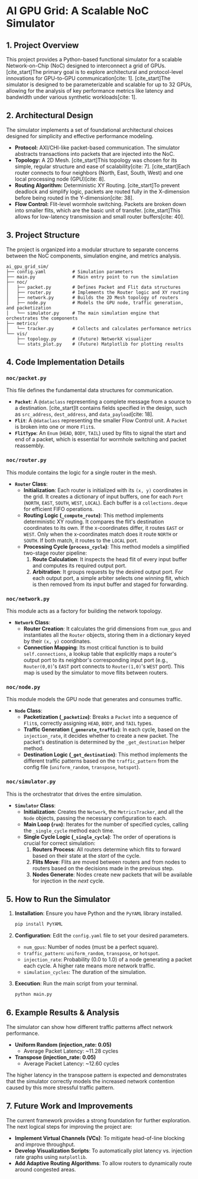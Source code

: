# AI GPU Grid: A Scalable NoC Simulator

## 1\. Project Overview

This project provides a Python-based functional simulator for a scalable Network-on-Chip (NoC) designed to interconnect a grid of GPUs. [cite\_start]The primary goal is to explore architectural and protocol-level innovations for GPU-to-GPU communication[cite: 1]. [cite\_start]The simulator is designed to be parameterizable and scalable for up to 32 GPUs, allowing for the analysis of key performance metrics like latency and bandwidth under various synthetic workloads[cite: 1].

## 2\. Architectural Design

The simulator implements a set of foundational architectural choices designed for simplicity and effective performance modeling.

  * **Protocol:** AXI/CHI-like packet-based communication. The simulator abstracts transactions into packets that are injected into the NoC.
  * **Topology:** A 2D Mesh. [cite\_start]This topology was chosen for its simple, regular structure and ease of scalability[cite: 7]. [cite\_start]Each router connects to four neighbors (North, East, South, West) and one local processing node (GPU)[cite: 8].
  * **Routing Algorithm:** Deterministic XY Routing. [cite\_start]To prevent deadlock and simplify logic, packets are routed fully in the X-dimension before being routed in the Y-dimension[cite: 38].
  * **Flow Control:** Flit-level wormhole switching. Packets are broken down into smaller flits, which are the basic unit of transfer. [cite\_start]This allows for low-latency transmission and small router buffers[cite: 40].

## 3\. Project Structure

The project is organized into a modular structure to separate concerns between the NoC components, simulation engine, and metrics analysis.

```
ai_gpu_grid_sim/
├── config.yaml          # Simulation parameters
├── main.py              # Main entry point to run the simulation
├── noc/
│   ├── packet.py        # Defines Packet and Flit data structures
│   ├── router.py        # Implements the Router logic and XY routing
│   ├── network.py       # Builds the 2D Mesh topology of routers
│   ├── node.py          # Models the GPU node, traffic generation, and packetization
│   └── simulator.py     # The main simulation engine that orchestrates the components
├── metrics/
│   └── tracker.py       # Collects and calculates performance metrics
└── vis/
    ├── topology.py      # (Future) NetworkX visualizer
    └── stats_plot.py    # (Future) Matplotlib for plotting results
```

## 4\. Code Implementation Details

### `noc/packet.py`

This file defines the fundamental data structures for communication.

  * **`Packet`**: A `@dataclass` representing a complete message from a source to a destination. [cite\_start]It contains fields specified in the design, such as `src_address`, `dest_address`, and `data_payload`[cite: 18].
  * **`Flit`**: A `@dataclass` representing the smaller Flow Control unit. A `Packet` is broken into one or more `Flit`s.
  * **`FlitType`**: An `Enum` (`HEAD`, `BODY`, `TAIL`) used by flits to signal the start and end of a packet, which is essential for wormhole switching and packet reassembly.

### `noc/router.py`

This module contains the logic for a single router in the mesh.

  * **`Router` Class**:
      * **Initialization**: Each router is initialized with its `(x, y)` coordinates in the grid. It creates a dictionary of input buffers, one for each `Port` (`NORTH`, `EAST`, `SOUTH`, `WEST`, `LOCAL`). Each buffer is a `collections.deque` for efficient FIFO operations.
      * **Routing Logic (`_compute_route`)**: This method implements deterministic XY routing. It compares the flit's destination coordinates to its own. If the x-coordinates differ, it routes `EAST` or `WEST`. Only when the x-coordinates match does it route `NORTH` or `SOUTH`. If both match, it routes to the `LOCAL` port.
      * **Processing Cycle (`process_cycle`)**: This method models a simplified two-stage router pipeline:
        1.  **Route Calculation**: It inspects the head flit of every input buffer and computes its required output port.
        2.  **Arbitration**: It groups requests by the desired output port. For each output port, a simple arbiter selects one winning flit, which is then removed from its input buffer and staged for forwarding.

### `noc/network.py`

This module acts as a factory for building the network topology.

  * **`Network` Class**:
      * **Router Creation**: It calculates the grid dimensions from `num_gpus` and instantiates all the `Router` objects, storing them in a dictionary keyed by their `(x, y)` coordinates.
      * **Connection Mapping**: Its most critical function is to build `self.connections`, a lookup table that explicitly maps a router's output port to its neighbor's corresponding input port (e.g., `Router(0,0)`'s `EAST` port connects to `Router(1,0)`'s `WEST` port). This map is used by the simulator to move flits between routers.

### `noc/node.py`

This module models the GPU node that generates and consumes traffic.

  * **`Node` Class**:
      * **Packetization (`_packetize`)**: Breaks a `Packet` into a sequence of `Flit`s, correctly assigning `HEAD`, `BODY`, and `TAIL` types.
      * **Traffic Generation (`_generate_traffic`)**: In each cycle, based on the `injection_rate`, it decides whether to create a new packet. The packet's destination is determined by the `_get_destination` helper method.
      * **Destination Logic (`_get_destination`)**: This method implements the different traffic patterns based on the `traffic_pattern` from the config file (`uniform_random`, `transpose`, `hotspot`).

### `noc/simulator.py`

This is the orchestrator that drives the entire simulation.

  * **`Simulator` Class**:
      * **Initialization**: Creates the `Network`, the `MetricsTracker`, and all the `Node` objects, passing the necessary configuration to each.
      * **Main Loop (`run`)**: Iterates for the number of specified cycles, calling the `_single_cycle` method each time.
      * **Single Cycle Logic (`_single_cycle`)**: The order of operations is crucial for correct simulation:
        1.  **Routers Process**: All routers determine which flits to forward based on their state at the *start* of the cycle.
        2.  **Flits Move**: Flits are moved between routers and from nodes to routers based on the decisions made in the previous step.
        3.  **Nodes Generate**: Nodes create new packets that will be available for injection in the *next* cycle.

## 5\. How to Run the Simulator

1.  **Installation**: Ensure you have Python and the `PyYAML` library installed.

    ```bash
    pip install PyYAML
    ```

2.  **Configuration**: Edit the `config.yaml` file to set your desired parameters.

      * `num_gpus`: Number of nodes (must be a perfect square).
      * `traffic_pattern`: `uniform_random`, `transpose`, or `hotspot`.
      * `injection_rate`: Probability (0.0 to 1.0) of a node generating a packet each cycle. A higher rate means more network traffic.
      * `simulation_cycles`: The duration of the simulation.

3.  **Execution**: Run the main script from your terminal.

    ```bash
    python main.py
    ```

## 6\. Example Results & Analysis

The simulator can show how different traffic patterns affect network performance.

  * **Uniform Random (injection\_rate: 0.05)**
      * Average Packet Latency: \~11.28 cycles
  * **Transpose (injection\_rate: 0.05)**
      * Average Packet Latency: \~12.60 cycles

The higher latency in the transpose pattern is expected and demonstrates that the simulator correctly models the increased network contention caused by this more stressful traffic pattern.

## 7\. Future Work and Improvements

The current framework provides a strong foundation for further exploration. The next logical steps for improving the project are:

  * **Implement Virtual Channels (VCs)**: To mitigate head-of-line blocking and improve throughput.
  * **Develop Visualization Scripts**: To automatically plot latency vs. injection rate graphs using `matplotlib`.
  * **Add Adaptive Routing Algorithms**: To allow routers to dynamically route around congested areas.